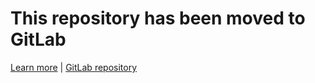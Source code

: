 # This repository has been moved to GitLab
[Learn more](https://github.com/Anonymous941/Gitlab-Migration) | [GitLab repository](https://gitlab.com/Anonymous941/EasterEggExchange)
